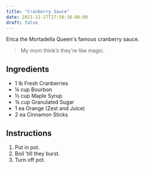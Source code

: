 ```yaml
---
title: "Cranberry Sauce"
date: 2021-11-27T17:58:38-06:00
draft: false
---
```


Erica the Mortadella Queen's famous cranberry sauce.

> My mom think’s they’re like magic.

## Ingredients

- 1 lb Fresh Cranberries
- ¼ cup Bourbon
- ½ cup Maple Syrup
- ¾ cup Granulated Sugar
- 1 ea Orange (Zest and Juice)
- 2 ea Cinnamon Sticks

## Instructions

1. Put in pot.
2. Boil 'till they burst.
3. Turn off pot.
